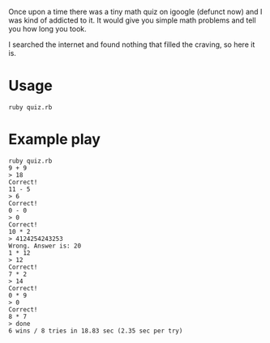 Once upon a time there was a tiny math quiz on igoogle (defunct now) and I was kind of addicted to it. It would give you simple math problems and tell you how long you took. 

I searched the internet and found nothing that filled the craving, so here it is. 

Usage
=== 

```
ruby quiz.rb
```

Example play
=== 

```
ruby quiz.rb
9 + 9
> 18
Correct!
11 - 5
> 6
Correct!
0 - 0
> 0
Correct!
10 * 2
> 4124254243253
Wrong. Answer is: 20
1 * 12
> 12
Correct!
7 * 2
> 14
Correct!
0 * 9
> 0
Correct!
8 * 7
> done
6 wins / 8 tries in 18.83 sec (2.35 sec per try)
```